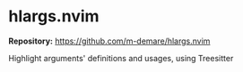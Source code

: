 # hlargs.nvim

**Repository:** https://github.com/m-demare/hlargs.nvim

Highlight arguments' definitions and usages, using Treesitter
